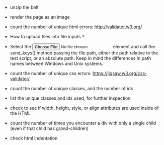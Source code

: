 - unzip the belt
- render the page as an image
- count the number of unique html errors: http://validator.w3.org/

- How to upload files into file inputs ?
- Select the <input type="file"> element and call the send_keys() method passing the file path, either the path relative to the test script, or an absolute path. Keep in mind the differences in path names between Windows and Unix systems.

- count the number of unique css errors: https://jigsaw.w3.org/css-validator/

- count the number of unique classes, and the number of ids

- list the unique classes and ids used, for further inspection

- check to see if width, height, style, or align attributes are used inside of the HTML




- count the number of times you encounter a div with only a single child (even if that child has grand-children)

- check html indentation
